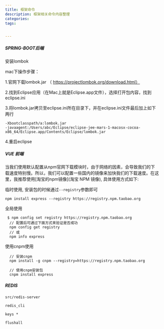 ```yaml
---
title: 框架命令
description: 框架相关命令内容整理
categories:
tags:


---
```


##### SPRING-BOOT后端

安装lombok

mac下操作步骤：

1.官网下载lombok.jar （ https://projectlombok.org/download.html）

2.找到Eclipse应用（在Mac上就是Eclipse.app文件），选择打开包内容，找到eclipse.ini

3.将lombok.jar拷贝至eclipse.ini所在目录下，并在eclipse.ini文件最后加上如下两行

```
-Xbootclasspath/a:lombok.jar
-javaagent:/Users/abc/Eclipse/eclipse-jee-mars-1-macosx-cocoa- x86_64/Eclipse.app/Contents/Eclipse/lombok.jar
```

4.重启eclipse

##### VUE 前端

当我们使用默认配置从npm官网下载模块时，由于网络的因素，会导致我们的下载速度特别慢。所以，我们可以配置一些国内的镜像来加快我们的下载速度。在这里，我推荐使用[淘宝的npm镜像](淘宝 NPM 镜像), 具体使用方式如下:

临时使用, 安装包的时候通过`--registry`参数即可

```
npm install express --registry https://registry.npm.taobao.org
```

全局使用

```
 $ npm config set registry https://registry.npm.taobao.org
  // 配置后可通过下面方式来验证是否成功
  npm config get registry
  // 或
  npm info express
```

使用cnpm使用

```
  // 安装cnpm
  npm install -g cnpm --registry=https://registry.npm.taobao.org

  // 使用cnpm安装包
  cnpm install express
```

##### REDIS

```
src/redis-server

redis_cli

keys *

flushall

```

